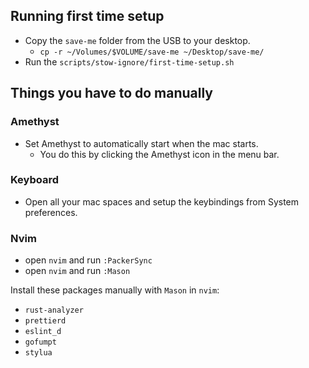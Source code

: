## Running first time setup
- Copy the `save-me` folder from the USB to your desktop.
  - `cp -r ~/Volumes/$VOLUME/save-me ~/Desktop/save-me/`
- Run the `scripts/stow-ignore/first-time-setup.sh`

## Things you have to do manually

### Amethyst
- Set Amethyst to automatically start when the mac starts.
   - You do this by clicking the Amethyst icon in the menu bar.

### Keyboard
- Open all your mac spaces and setup the keybindings from System preferences.

### Nvim
- open `nvim` and run `:PackerSync`
- open `nvim` and run `:Mason`

Install these packages manually with `Mason` in `nvim`:
- `rust-analyzer`
- `prettierd`
- `eslint_d`
- `gofumpt`
- `stylua`
